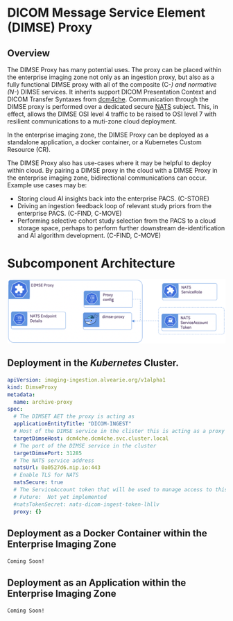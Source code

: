 # DICOM Message Service Element (DIMSE) Proxy 

## Overview

The DIMSE Proxy has many potential uses.  The proxy can be placed within the enterprise imaging zone not only as an ingestion proxy, but also as a fully functional DIMSE proxy with all of the composite (C-*) and normative (N-*) DIMSE services.  It inherits support DICOM Presentation Context and DICOM Transfer Syntaxes from [dcm4che](https://www.dcm4che.org).  Communication through the DIMSE proxy is performed over a dedicated secure [NATS](https://nats.io) subject.  This, in effect, allows the DIMSE OSI level 4 traffic to be raised to OSI level 7 with resilient communications to a muti-zone cloud deployment.

In the enterprise imaging zone, the DIMSE Proxy can be deployed as a standalone application, a docker container, or a Kubernetes Custom Resource (CR). 

The DIMSE Proxy also has use-cases where it may be helpful to deploy within cloud.  By pairing a DIMSE proxy in the cloud with a DIMSE Proxy in the enterprise imaging zone, bidirectional communications can occur.  Example use cases may be:


-	Storing cloud AI insights back into the enterprise PACS. (C-STORE)
-	Driving an ingestion feedback loop of relevant study priors from the enterprise PACS. (C-FIND, C-MOVE)
-	Performing selective cohort study selection from the PACS to a cloud storage space, perhaps to perform further downstream de-identification and AI algorithm development. (C-FIND, C-MOVE)

# Subcomponent Architecture
![DIMSE Ingestion Service](../images/dimse-proxy.png)


## Deployment in the *Kubernetes* Cluster.

```yaml
apiVersion: imaging-ingestion.alvearie.org/v1alpha1
kind: DimseProxy
metadata:
  name: archive-proxy
spec:
  # The DIMSET AET the proxy is acting as
  applicationEntityTitle: "DICOM-INGEST"
  # Host of the DIMSE service in the clister this is acting as a proxy for
  targetDimseHost: dcm4che.dcm4che.svc.cluster.local
  # The port of the DIMSE service in the cluster
  targetDimsePort: 31285
  # The NATS service address
  natsUrl: 0a0527d6.nip.io:443
  # Enable TLS for NATS
  natsSecure: true
  # The ServiceAccount token that will be used to manage access to this NATS service
  # Future:  Not yet implemented
  #natsTokenSecret: nats-dicom-ingest-token-lhllv
  proxy: {}
 ```

## Deployment as a Docker Container within the Enterprise Imaging Zone

`Coming Soon!`

## Deployment as an Application within the Enterprise Imaging Zone

`Coming Soon!`